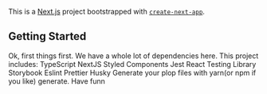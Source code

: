 This is a [Next.js](https://nextjs.org/) project bootstrapped with [`create-next-app`](https://github.com/vercel/next.js/tree/canary/packages/create-next-app).

## Getting Started

Ok, first things first. We have a whole lot of dependencies here. This project includes: 
  TypeScript
  NextJS
  Styled Components
  Jest
  React Testing Library
  Storybook
  Eslint
  Prettier
  Husky
Generate your plop files with yarn(or npm if you like) generate. 
Have funn
